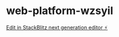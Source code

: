 # web-platform-wzsyil

[Edit in StackBlitz next generation editor ⚡️](https://stackblitz.com/~/github.com/shantayg47/web-platform-wzsyil)